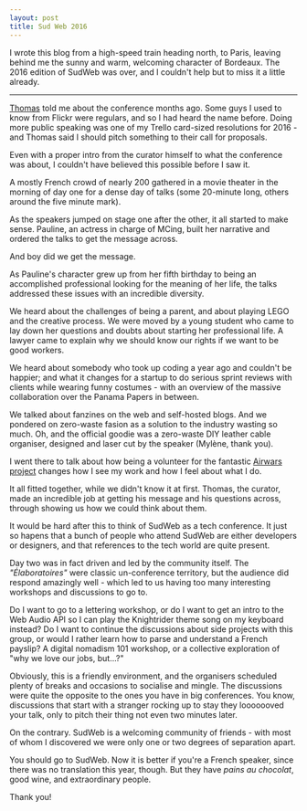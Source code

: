 ```yaml
---
layout: post
title: Sud Web 2016
---
```


I wrote this blog from a high-speed train heading north, to Paris, leaving behind me the sunny and warm, welcoming character of Bordeaux. The 2016 edition of SudWeb was over, and I couldn't help but to miss it a little already.

---

[Thomas](https://twitter.com/oncletom) told me about the conference months ago. Some guys I used to know from Flickr were regulars, and so I had heard the name before. Doing more public speaking was one of my Trello card-sized resolutions for 2016 - and Thomas said I should pitch something to their call for proposals.

Even with a proper intro from the curator himself to what the conference was about, I couldn't have believed this possible before I saw it.

A mostly French crowd of nearly 200 gathered in a movie theater in the morning of day one for a dense day of talks (some 20-minute long, others around the five minute mark).

As the speakers jumped on stage one after the other, it all started to make sense. Pauline, an actress in charge of MCing, built her narrative and ordered the talks to get the message across.

And boy did we get the message.

As Pauline's character grew up from her fifth birthday to being an accomplished professional looking for the meaning of her life, the talks addressed these issues with an incredible diversity.

We heard about the challenges of being a parent, and about playing LEGO and the creative process. We were moved by a young student who came to lay down her questions and doubts about starting her professional life. A lawyer came to explain why we should know our rights if we want to be good workers.

We heard about somebody who took up coding a year ago and couldn't be happier; and what it changes for a startup to do serious sprint reviews with clients while wearing funny costumes - with an overview of the massive collaboration over the Panama Papers in between.

We talked about fanzines on the web and self-hosted blogs. And we pondered on zero-waste fasion as a solution to the industry wasting so much. Oh, and the official goodie was a zero-waste DIY leather cable organiser, designed and laser cut by the speaker (Mylène, thank you).

I went there to talk about how being a volunteer for the fantastic [Airwars project](https://airwars.org) changes how I see my work and how I feel about what I do.

It all fitted together, while we didn't know it at first. Thomas, the curator, made an incredible job at getting his message and his questions across, through showing us how we could think about them.

It would be hard after this to think of SudWeb as a tech conference. It just so hapens that a bunch of people who attend SudWeb are either developers or designers, and that references to the tech world are quite present.

Day two was in fact driven and led by the community itself. The *"Élaboratoires"* were classic un-conference territory, but the audience did respond amazingly well - which led to us having too many interesting workshops and discussions to go to.

Do I want to go to a lettering workshop, or do I want to get an intro to the Web Audio API so I can play the Knightrider theme song on my keyboard instead? Do I want to continue the discussions about side projects with this group, or would I rather learn how to parse and understand a French payslip? A digital nomadism 101 workshop, or a collective exploration of "why we love our jobs, but...?"

Obviously, this is a friendly environment, and the organisers scheduled plenty of breaks and occasions to socialise and mingle. The discussions were quite the opposite to the ones you have in big conferences. You know, discussions that start with a stranger rocking up to stay they looooooved your talk, only to pitch their thing not even two minutes later.

On the contrary. SudWeb is a welcoming community of friends - with most of whom I discovered we were only one or two degrees of separation apart.

You should go to SudWeb. Now it is better if you're a French speaker, since there was no translation this year, though. But they have *pains au chocolat*, good wine, and extraordinary people.

Thank you!
